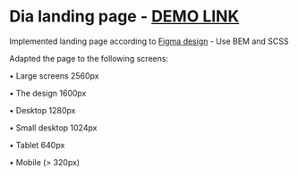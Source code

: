 # Dia landing page - [DEMO LINK](https://alej4ndro1.github.io/MyBike/)

Implemented landing page according to [Figma design](https://www.figma.com/file/Ic3SlZjkATYaS7uTifZAIk/BIKE) - Use BEM and SCSS

Adapted the page to the following screens:

• Large screens 2560px

• The design 1600px

• Desktop 1280px

• Small desktop 1024px

• Tablet 640px

• Mobile (> 320px)
